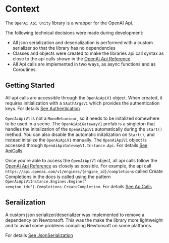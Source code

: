 # Context
The `OpenAi Api Unity` library is a wrapper for the OpenAI Api.

The following technical decisions were made during development:
* All json serialization and deserialization is performed with a custom serializer so that the library has no dependencies
* Classes and objects were created to make the libraries api call syntax as close to the api calls shown in the [OpenAi Api Reference](https://beta.openai.com/docs/api-reference)
* All Api calls are implemented in two ways, as async functions and as Coroutines.

## Getting Started
All api calls are accessible through the `OpenAiApiV1` object. When created, it requires initialization with a `SAuthArgsV1` which provides the authentication keys. For details [See Authentication](https://github.com/hexthedev/OpenAi-Api-Unity/blob/main/Documentation/2_Authentication.md)

`OpenAiApiV1` is not a `MonoBehaviour`, so it needs to be initalized somewhere to be used in a scene. The `OpenAiApiGatewayV1` prefab is a singleton that handles the initalization of the `OpenAiApiV1` automatically during the `Start()` method. You can also disable the automatic initalization on `Start()`, and instead initalize the `OpenAiApiV1` manually. The `OpenAiApiV1` object is accessed through `OpenAiApiGatewayV1.Instance.Api`. For details [See ApiCalls](https://github.com/hexthedev/OpenAi-Api-Unity/blob/main/Documentation/3_ApiCalls.md)

Once you're able to access the `OpenAiApiV1` object, all api calls follow the [OpenAi Api Reference](https://beta.openai.com/docs/api-reference) as closely as possible. For example, the api call `https://api.openai.com/v1/engines/{engine_id}/completions` called Create Completions in the docs is called using the pattern `OpenAiApiV1Instance.Engines.Engine("<engine_id>").Completions.CreateCompletion`. For details [See ApiCalls](https://github.com/hexthedev/OpenAi-Api-Unity/blob/main/Documentation/3_ApiCalls.md)

## Serailization
A custom json serializer/deserializer was implemented to remove a dependency on Newtonsoft. This was the make the library more lightweight and to avoid some problems compiling Newtonsoft on some platforms. 

For details [See JsonSerialization](https://github.com/hexthedev/OpenAi-Api-Unity/blob/main/Documentation/4_JsonSerialization.md)
